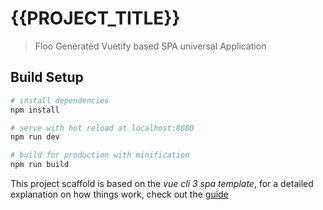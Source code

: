 # {{PROJECT_TITLE}}

> Floo Generated Vuetify based SPA universal Application

## Build Setup

``` bash
# install dependencies
npm install

# serve with hot reload at localhost:8080
npm run dev

# build for production with minification
npm run build

```

This project scaffold is based on the *vue cli 3 spa template*, for a detailed explanation on how things work, check out the [guide](https://cli.vuejs.org/guide/)

